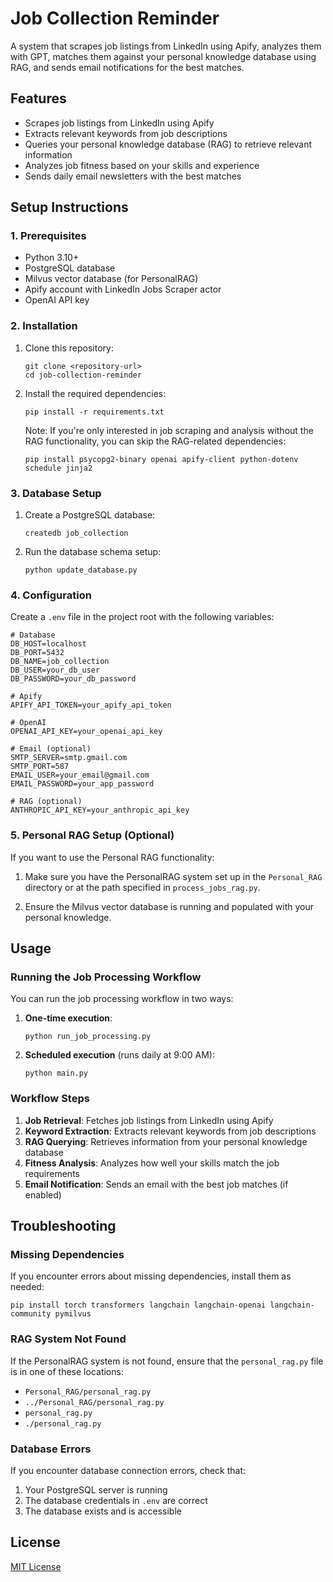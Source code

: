 # Job Collection Reminder

A system that scrapes job listings from LinkedIn using Apify, analyzes them with GPT, matches them against your personal knowledge database using RAG, and sends email notifications for the best matches.

## Features

- Scrapes job listings from LinkedIn using Apify
- Extracts relevant keywords from job descriptions
- Queries your personal knowledge database (RAG) to retrieve relevant information
- Analyzes job fitness based on your skills and experience
- Sends daily email newsletters with the best matches

## Setup Instructions

### 1. Prerequisites

- Python 3.10+
- PostgreSQL database
- Milvus vector database (for PersonalRAG)
- Apify account with LinkedIn Jobs Scraper actor
- OpenAI API key

### 2. Installation

1. Clone this repository:
   ```
   git clone <repository-url>
   cd job-collection-reminder
   ```

2. Install the required dependencies:
   ```
   pip install -r requirements.txt
   ```

   Note: If you're only interested in job scraping and analysis without the RAG functionality, you can skip the RAG-related dependencies:
   ```
   pip install psycopg2-binary openai apify-client python-dotenv schedule jinja2
   ```

### 3. Database Setup

1. Create a PostgreSQL database:
   ```
   createdb job_collection
   ```

2. Run the database schema setup:
   ```
   python update_database.py
   ```

### 4. Configuration

Create a `.env` file in the project root with the following variables:

```
# Database
DB_HOST=localhost
DB_PORT=5432
DB_NAME=job_collection
DB_USER=your_db_user
DB_PASSWORD=your_db_password

# Apify
APIFY_API_TOKEN=your_apify_api_token

# OpenAI
OPENAI_API_KEY=your_openai_api_key

# Email (optional)
SMTP_SERVER=smtp.gmail.com
SMTP_PORT=587
EMAIL_USER=your_email@gmail.com
EMAIL_PASSWORD=your_app_password

# RAG (optional)
ANTHROPIC_API_KEY=your_anthropic_api_key
```

### 5. Personal RAG Setup (Optional)

If you want to use the Personal RAG functionality:

1. Make sure you have the PersonalRAG system set up in the `Personal_RAG` directory or at the path specified in `process_jobs_rag.py`.

2. Ensure the Milvus vector database is running and populated with your personal knowledge.

## Usage

### Running the Job Processing Workflow

You can run the job processing workflow in two ways:

1. **One-time execution**:
   ```
   python run_job_processing.py
   ```

2. **Scheduled execution** (runs daily at 9:00 AM):
   ```
   python main.py
   ```

### Workflow Steps

1. **Job Retrieval**: Fetches job listings from LinkedIn using Apify
2. **Keyword Extraction**: Extracts relevant keywords from job descriptions
3. **RAG Querying**: Retrieves information from your personal knowledge database
4. **Fitness Analysis**: Analyzes how well your skills match the job requirements
5. **Email Notification**: Sends an email with the best job matches (if enabled)

## Troubleshooting

### Missing Dependencies

If you encounter errors about missing dependencies, install them as needed:

```
pip install torch transformers langchain langchain-openai langchain-community pymilvus
```

### RAG System Not Found

If the PersonalRAG system is not found, ensure that the `personal_rag.py` file is in one of these locations:
- `Personal_RAG/personal_rag.py`
- `../Personal_RAG/personal_rag.py`
- `personal_rag.py`
- `./personal_rag.py`

### Database Errors

If you encounter database connection errors, check that:
1. Your PostgreSQL server is running
2. The database credentials in `.env` are correct
3. The database exists and is accessible

## License

[MIT License](LICENSE) 